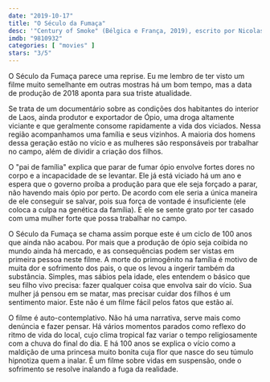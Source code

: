 ```yaml
---
date: "2019-10-17"
title: "O Século da Fumaça"
desc: '"Century of Smoke" (Bélgica e França, 2019), escrito por Nicolas Graux, dirigido por Nicolas Graux, com Pyawqdzei Dzanrbo, Lome Armyovq e Byevpyawq Dzanrbo. Escrito por CinemAqui na cobertura da #mostrasp.'
imdb: "9810932"
categories: [ "movies" ]
stars: "3/5"
---
```

O Século da Fumaça parece uma reprise. Eu me lembro de ter visto um filme muito semelhante em outras mostras há um bom tempo, mas a data de produção de 2018 aponta para sua triste atualidade.

Se trata de um documentário sobre as condições dos habitantes do interior de Laos, ainda produtor e exportador de Ópio, uma droga altamente viciante e que geralmente consome rapidamente a vida dos viciados. Nessa região acompanhamos uma família e seus vizinhos. A maioria dos homens dessa geração estão no vício e as mulheres são responsáveis por trabalhar no campo, além de dividir a criação dos filhos.

O "pai de família" explica que parar de fumar ópio envolve fortes dores no corpo e a incapacidade de se levantar. Ele já está viciado há um ano e espera que o governo proíba a produção para que ele seja forçado a parar, não havendo mais ópio por perto. De acordo com ele seria a única maneira de ele conseguir se salvar, pois sua força de vontade é insuficiente (ele coloca a culpa na genética da família). E ele se sente grato por ter casado com uma mulher forte que possa trabalhar no campo.

O Século da Fumaça se chama assim porque este é um ciclo de 100 anos que ainda não acabou. Por mais que a produção de ópio seja coibida no mundo ainda há mercado, e as consequências podem ser vistas em primeira pessoa neste filme. A morte do primogênito na família é motivo de muita dor e sofrimento dos pais, o que os levou a ingerir também da substância. Simples, mas sábios pela idade, eles entendem o básico que seu filho vivo precisa: fazer qualquer coisa que envolva sair do vício. Sua mulher já pensou em se matar, mas precisar cuidar dos filhos é um sentimento maior. Este não é um filme fácil pelos fatos que estão aí.

O filme é auto-contemplativo. Não há uma narrativa, serve mais como denúncia e fazer pensar. Há vários momentos parados como reflexo do ritmo de vida do local, cujo clima tropical faz variar o tempo religiosamente com a chuva do final do dia. E há 100 anos se explica o vício como a maldição de uma princesa muito bonita cuja flor que nasce do seu túmulo hipnotiza quem a inalar. É um filme sobre vidas em suspensão, onde o sofrimento se resolve inalando a fuga da realidade.
